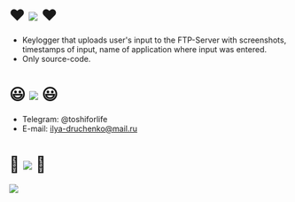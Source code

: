 # :heart: ![](https://placehold.co/900x60/transparent/pink/?text=Stealth-Client+Keylogger+(CPP/WinAPI)&font=roboto) :heart:
- Keylogger that uploads user's input to the FTP-Server with screenshots, timestamps of input, name of application where input was entered. 
- Only source-code.
# :smiley: ![](https://placehold.co/900x60/transparent/pink/?text=My+Contacts&font=roboto) :smiley:
  - Telegram: @toshiforlife
  - E-mail: ilya-druchenko@mail.ru
# :pizza: ![](https://placehold.co/900x60/transparent/pink/?text=Pizza!&font=roboto) :pizza:
![](https://tenor.com/view/limbus-company-rodion-limbus-company-gif-5051786804155307089.gif)
